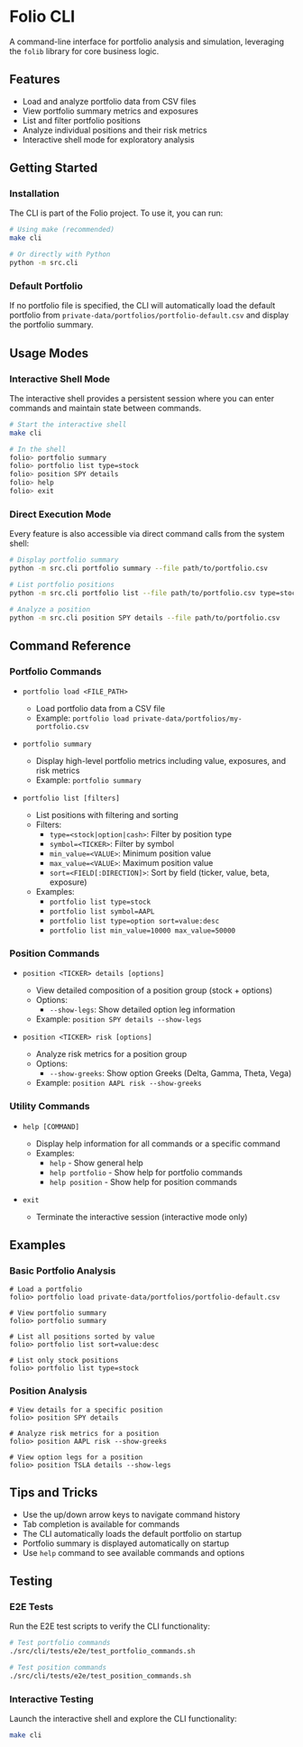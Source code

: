 # Folio CLI

A command-line interface for portfolio analysis and simulation, leveraging the `folib` library for core business logic.

## Features

- Load and analyze portfolio data from CSV files
- View portfolio summary metrics and exposures
- List and filter portfolio positions
- Analyze individual positions and their risk metrics
- Interactive shell mode for exploratory analysis

## Getting Started

### Installation

The CLI is part of the Folio project. To use it, you can run:

```bash
# Using make (recommended)
make cli

# Or directly with Python
python -m src.cli
```

### Default Portfolio

If no portfolio file is specified, the CLI will automatically load the default portfolio from `private-data/portfolios/portfolio-default.csv` and display the portfolio summary.

## Usage Modes

### Interactive Shell Mode

The interactive shell provides a persistent session where you can enter commands and maintain state between commands.

```bash
# Start the interactive shell
make cli

# In the shell
folio> portfolio summary
folio> portfolio list type=stock
folio> position SPY details
folio> help
folio> exit
```

### Direct Execution Mode

Every feature is also accessible via direct command calls from the system shell:

```bash
# Display portfolio summary
python -m src.cli portfolio summary --file path/to/portfolio.csv

# List portfolio positions
python -m src.cli portfolio list --file path/to/portfolio.csv type=stock sort=value:desc

# Analyze a position
python -m src.cli position SPY details --file path/to/portfolio.csv
```

## Command Reference

### Portfolio Commands

- `portfolio load <FILE_PATH>`
  - Load portfolio data from a CSV file
  - Example: `portfolio load private-data/portfolios/my-portfolio.csv`

- `portfolio summary`
  - Display high-level portfolio metrics including value, exposures, and risk metrics
  - Example: `portfolio summary`

- `portfolio list [filters]`
  - List positions with filtering and sorting
  - Filters:
    - `type=<stock|option|cash>`: Filter by position type
    - `symbol=<TICKER>`: Filter by symbol
    - `min_value=<VALUE>`: Minimum position value
    - `max_value=<VALUE>`: Maximum position value
    - `sort=<FIELD[:DIRECTION]>`: Sort by field (ticker, value, beta, exposure)
  - Examples:
    - `portfolio list type=stock`
    - `portfolio list symbol=AAPL`
    - `portfolio list type=option sort=value:desc`
    - `portfolio list min_value=10000 max_value=50000`

### Position Commands

- `position <TICKER> details [options]`
  - View detailed composition of a position group (stock + options)
  - Options:
    - `--show-legs`: Show detailed option leg information
  - Example: `position SPY details --show-legs`

- `position <TICKER> risk [options]`
  - Analyze risk metrics for a position group
  - Options:
    - `--show-greeks`: Show option Greeks (Delta, Gamma, Theta, Vega)
  - Example: `position AAPL risk --show-greeks`

### Utility Commands

- `help [COMMAND]`
  - Display help information for all commands or a specific command
  - Examples:
    - `help` - Show general help
    - `help portfolio` - Show help for portfolio commands
    - `help position` - Show help for position commands

- `exit`
  - Terminate the interactive session (interactive mode only)

## Examples

### Basic Portfolio Analysis

```
# Load a portfolio
folio> portfolio load private-data/portfolios/portfolio-default.csv

# View portfolio summary
folio> portfolio summary

# List all positions sorted by value
folio> portfolio list sort=value:desc

# List only stock positions
folio> portfolio list type=stock
```

### Position Analysis

```
# View details for a specific position
folio> position SPY details

# Analyze risk metrics for a position
folio> position AAPL risk --show-greeks

# View option legs for a position
folio> position TSLA details --show-legs
```

## Tips and Tricks

- Use the up/down arrow keys to navigate command history
- Tab completion is available for commands
- The CLI automatically loads the default portfolio on startup
- Portfolio summary is displayed automatically on startup
- Use `help` command to see available commands and options

## Testing

### E2E Tests

Run the E2E test scripts to verify the CLI functionality:

```bash
# Test portfolio commands
./src/cli/tests/e2e/test_portfolio_commands.sh

# Test position commands
./src/cli/tests/e2e/test_position_commands.sh
```

### Interactive Testing

Launch the interactive shell and explore the CLI functionality:

```bash
make cli
```
